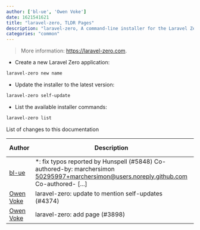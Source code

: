 ```yaml
---
author: ['bl-ue', 'Owen Voke']
date: 1621541621
title: "laravel-zero, TLDR Pages"
description: "laravel-zero, A command-line installer for the Laravel Zero framework."
categories: "common"
---
```

> More information: <https://laravel-zero.com>.

- Create a new Laravel Zero application:

```bash
laravel-zero new name
```

- Update the installer to the latest version:

```bash
laravel-zero self-update
```

- List the available installer commands:

```bash
laravel-zero list
```
List of changes to this documentation


Author | Description | ISO 8601 Date | GitHub link
------|-----|-----|-----
[bl-ue](mailto:54780737+bl-ue@users.noreply.github.com) | *: fix typos reported by Hunspell (#5848) Co-authored-by: marchersimon <50295997+marchersimon@users.noreply.github.com> Co-authored- [...] | 2021-05-20T22:13:41 | [8ebd171d6f00](https://github.com/tldr-pages/tldr/commit/8ebd171d6f001698709fefc02b1fd5cc9f3a99c4)
[Owen Voke](mailto:development@voke.dev) | laravel-zero: update to mention self-updates (#4374) | 2020-10-01T20:47:28 | [0ad92d11d7f2](https://github.com/tldr-pages/tldr/commit/0ad92d11d7f20c093d0def39bb512eec797faa54)
[Owen Voke](mailto:development@voke.dev) | laravel-zero: add page (#3898) | 2020-03-10T11:06:03 | [44ea389734c6](https://github.com/tldr-pages/tldr/commit/44ea389734c67f85f4242c2d8f586e39459725fd)

